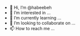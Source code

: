 - 👋 Hi, I’m @habeebeh
- 👀 I’m interested in ...
- 🌱 I’m currently learning ...
- 💞️ I’m looking to collaborate on ...
- 📫 How to reach me ...

<!---
habeebeh/habeebeh is a ✨ special ✨ repository because its `README.md` (this file) appears on your GitHub profile.
You can click the Preview link to take a look at your changes.
--->
